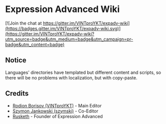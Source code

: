 # Expression Advanced Wiki

[![Join the chat at https://gitter.im/VINTproYKT/expadv-wiki](https://badges.gitter.im/VINTproYKT/expadv-wiki.svg)](https://gitter.im/VINTproYKT/expadv-wiki?utm_source=badge&utm_medium=badge&utm_campaign=pr-badge&utm_content=badge)

## Notice

Languages' directories have templated but different content and scripts, so there will be no problems with localization, but with copy-paste.

## Credits

* [Rodion Borisov (VINTproYKT)](https://github.com/VINTproYKT) - Main Editor
* [Szymon Jankowski (szymski)](https://github.com/szymski) - Co-Editor
* [Rusketh](https://github.com/Rusketh) - Founder of Expression Advanced